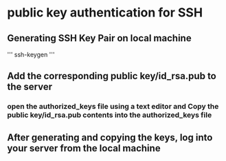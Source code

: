 # public key authentication for SSH
## Generating SSH Key Pair on local machine 
'''
ssh-keygen
'''
## Add the corresponding public key/id_rsa.pub to the server
###  open the authorized_keys file using a text editor and Copy the public key/id_rsa.pub contents into the authorized_keys file 
## After generating and copying the keys, log into your server from the local machine 
